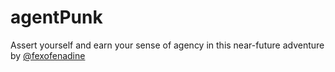 # agentPunk
Assert yourself and earn your sense of agency in this near-future adventure by [@fexofenadine](/fexofenadine)
